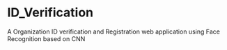 # ID_Verification
A Organization ID verification and Registration web application using Face Recognition based on CNN
